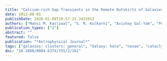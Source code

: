 ```yaml
---
title: "Calcium-rich Gap Transients in the Remote Outskirts of Galaxies"
date: 2012-08-01
publishDate: 2020-01-09T19:57:15.341591Z
authors: ["Mansi M. Kasliwal", "S. R. Kulkarni", "Avishay Gal-Yam", "Peter E. Nugent", "Mark Sullivan", "Lars Bildsten", "Ofer Yaron", "Hagai B. Perets", "Iair Arcavi", "Sagi Ben-Ami", "Varun B. Bhalerao", "Joshua S. Bloom", "S. Bradley Cenko", "Alexei V. Filippenko", "Dale A. Frail", "Mohan Ganeshalingam", "Assaf Horesh", "D. Andrew Howell", "Nicholas M. Law", "Douglas C. Leonard", "Weidong Li", "Eran O. Ofek", "David Polishook", "Dovi Poznanski", "Robert M. Quimby", "Jeffrey M. Silverman", "Assaf Sternberg", "Dong Xu"]
publication_types: ["2"]
abstract: ""
featured: false
publication: "*Astrophysical Journal*"
tags: ["galaxies: clusters: general", "Galaxy: halo", "novae", "cataclysmic variables", "supernovae: individual: SN2005E SN2007ke PTF09dav PTF10iuv PTF11bij", "surveys", "white dwarfs", "Astrophysics - High Energy Astrophysical Phenomena", "Astrophysics - Cosmology and Nongalactic Astrophysics", "Astrophysics - Solar and Stellar Astrophysics"]
doi: "10.1088/0004-637X/755/2/161"
---
```


